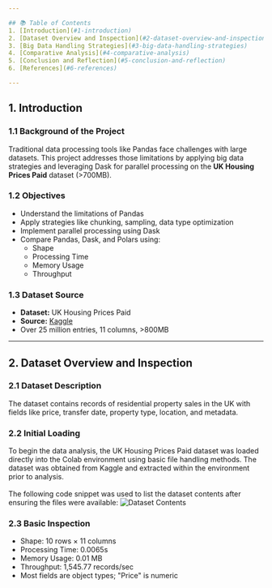 ```yaml
---

## 📚 Table of Contents
1. [Introduction](#1-introduction)
2. [Dataset Overview and Inspection](#2-dataset-overview-and-inspection)
3. [Big Data Handling Strategies](#3-big-data-handling-strategies)
4. [Comparative Analysis](#4-comparative-analysis)
5. [Conclusion and Reflection](#5-conclusion-and-reflection)
6. [References](#6-references)

---
```


## 1. Introduction

### 1.1 Background of the Project
Traditional data processing tools like Pandas face challenges with large datasets. This project addresses those limitations by applying big data strategies and leveraging Dask for parallel processing on the **UK Housing Prices Paid** dataset (>700MB).

### 1.2 Objectives
- Understand the limitations of Pandas
- Apply strategies like chunking, sampling, data type optimization
- Implement parallel processing using Dask
- Compare Pandas, Dask, and Polars using:
  - Shape
  - Processing Time
  - Memory Usage
  - Throughput

### 1.3 Dataset Source
- **Dataset:** UK Housing Prices Paid  
- **Source:** [Kaggle](https://www.kaggle.com/datasets/hm-land-registry/uk-housing-prices-paid)  
- Over 25 million entries, 11 columns, >800MB

---

## 2. Dataset Overview and Inspection

### 2.1 Dataset Description
The dataset contains records of residential property sales in the UK with fields like price, transfer date, property type, location, and metadata.

### 2.2 Initial Loading
To begin the data analysis, the UK Housing Prices Paid dataset was loaded directly into the Colab environment using basic file handling methods. The dataset was obtained from Kaggle and extracted within the environment prior to analysis.
<br><br>
The following code snippet was used to list the dataset contents after ensuring the files were available:
![Dataset Contents](https://raw.githubusercontent.com/2425/assignment/main/A2/bdm/LCLY/image/lcly/1.png)

### 2.3 Basic Inspection
- Shape: 10 rows × 11 columns  
- Processing Time: 0.0065s  
- Memory Usage: 0.01 MB  
- Throughput: 1,545.77 records/sec  
- Most fields are object types; "Price" is numeric
